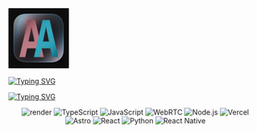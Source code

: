 <div>
<img src="https://raw.githubusercontent.com/medy17/medy17/refs/heads/main/readme-assets/AA.jpg" alt="My Logo" width="120" />
</div>

[![Typing SVG](https://readme-typing-svg.demolab.com?font=IBM+Plex+Mono&weight=600&duration=3000&size=24&pause=1000&color=5BCEFA&width=435&lines=I'm+Ahmed)](https://git.io/typing-svg)

[![Typing SVG](https://readme-typing-svg.demolab.com?font=IBM+Plex+Mono&weight=600&duration=3000&pause=1000&color=F5A9B8&width=435&lines=My+Stack)](https://git.io/typing-svg)
<div align="center">
  <img src="https://img.shields.io/badge/Render-46E3B7?style=for-the-badge&logo=render&logoColor=white" alt="render"/>
  <img src="https://img.shields.io/badge/TypeScript-3178C6?style=for-the-badge&logo=typescript&logoColor=white" alt="TypeScript"/>
  <img src="https://img.shields.io/badge/JavaScript-F7DF1E?style=for-the-badge&logo=javascript&logoColor=black" alt="JavaScript"/>
  <img src="https://img.shields.io/badge/WebRTC-333333?style=for-the-badge&logo=webrtc&logoColor=white" alt="WebRTC"/>
  <img src="https://img.shields.io/badge/Node.js-339933?style=for-the-badge&logo=nodedotjs&logoColor=white" alt="Node.js"/>
  <img src="https://img.shields.io/badge/Vercel-000000?style=for-the-badge&logo=vercel&logoColor=white" alt="Vercel"/>
  <img src="https://img.shields.io/badge/Astro-FF5D01?style=for-the-badge&logo=astro&logoColor=white" alt="Astro"/>
  <img src="https://img.shields.io/badge/React-20232A?style=for-the-badge&logo=react&logoColor=61DAFB" alt="React"/>
  <img src="https://img.shields.io/badge/Python-3776AB?style=for-the-badge&logo=python&logoColor=white" alt="Python"/>
  <img src="https://img.shields.io/badge/React_Native-20232A?style=for-the-badge&logo=react&logoColor=61DAFB" alt="React Native"/>
</div>
